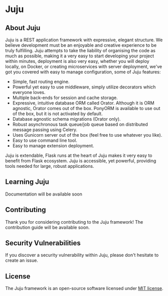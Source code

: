 # Juju


## About Juju

Juju is a REST application framework with expressive, elegant structure. We believe development must be an enjoyable and creative experience to be truly fulfilling. Juju attempts to take the liability of organising the code as much as possible, making it a very easy to start developing your project within minutes, deployment is also very easy, whether you will deploy locally, on Docker, or creating microservices with server deployment, we've got you covered with easy to manage configuration, some of Juju features:

- Simple, fast routing engine.
- Powerful yet easy to use middleware, simply utilize decorators which everyone loves.
- Multiple back-ends for session and cache storage.
- Expressive, intuitive database ORM called Orator. Although it is ORM agnostic, Orator comes out of the box. PonyORM is available to use out of the box, but it is not activated by default.
- Database agnostic schema migrations (Orator only).
- Robust asynchronous task queue/job queue based on distributed message passing using Celery.
- Uses Gunicorn server out of the box (feel free to use whatever you like).
- Easy to use command line tool.
- Easy to manage extension deployment.

Juju is extendable, Flask runs at the heart of Juju makes it very easy to benefit from Flask ecosystem. Juju is accessible, yet powerful, providing tools needed for large, robust applications.

## Learning Juju

Documentation will be available soon

## Contributing

Thank you for considering contributing to the Juju framework! The contribution guide will be available soon.

## Security Vulnerabilities

If you discover a security vulnerability within Juju, please don't hesitate to create an issue.

## License

The Juju framework is an open-source software licensed under [MIT license](https://opensource.org/licenses/MIT).
